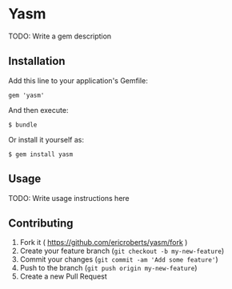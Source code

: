 # Yasm

TODO: Write a gem description

## Installation

Add this line to your application's Gemfile:

    gem 'yasm'

And then execute:

    $ bundle

Or install it yourself as:

    $ gem install yasm

## Usage

TODO: Write usage instructions here

## Contributing

1. Fork it ( https://github.com/ericroberts/yasm/fork )
2. Create your feature branch (`git checkout -b my-new-feature`)
3. Commit your changes (`git commit -am 'Add some feature'`)
4. Push to the branch (`git push origin my-new-feature`)
5. Create a new Pull Request
